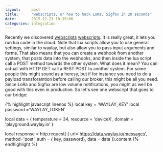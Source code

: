 ```yaml
---
layout:     post
title:      "webscripts, or how to hack LoRa, Sigfox in 20 seconds"
date:       2015-12-23 10:19:06
categories: integration
---
```


Recently we discovered [webscripts] [webscripts]. It is really great, it lets you run lua code in the cloud. Note that lua scripts allow you to use general settings, similar to waylay, but also allow you to pass input arguments and forms. That also means that you can create a webhook from another system, that posts data into the webhooks, and then inside the lua script call a POST method towards the other system. What does it mean? You can actuall with HTTP GET call a REST POST to another system. For some people this might sound as a heresy, but if for instance you need to do a payload transforamtion before calling our broker, this might be all you need. Since LoRa and Sigfox are low volume notifications, you might as well be good with this even in production. So let's see one webscript that goes to our bridge: 

{% highlight javascript linenos %}
local key = 'WAYLAY_KEY'
local password ='WAYLAY_TOKEN'

local data = {
			temperature = 34,
    	resource = 'deviceX',
    	domain = 'playground.waylay.io'
		}

local response = http.request(
	{
		url='https://data.waylay.io/messages',
		method='post',
		auth =	{	key, password},
	 	data = data
	}).content
{% endhighlight %}


[webscripts]: https://www.webscript.io
